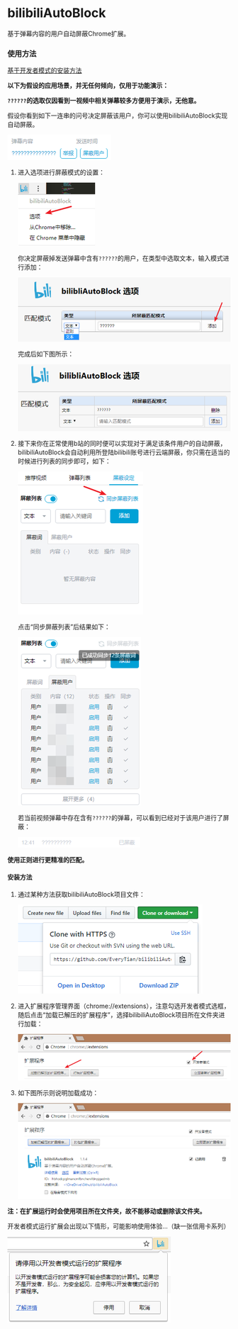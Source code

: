 # bilibiliAutoBlock
基于弹幕内容的用户自动屏蔽Chrome扩展。

### 使用方法

[基于开发者模式的安装方法](#安装方法)

**以下为假设的应用场景，并无任何倾向，仅用于功能演示：**

**`??????`的选取仅因看到一视频中相关弹幕较多方便用于演示，无他意。**

假设你看到如下一连串的问号决定屏蔽该用户，你可以使用bilibiliAutoBlock实现自动屏蔽。

![](readme_images/1.png)

1. 进入选项进行屏蔽模式的设置：

   ![](readme_images/2.png)

   你决定屏蔽掉发送弹幕中含有`??????`的用户，在类型中选取文本，输入模式进行添加：

   ![](readme_images/3.png)

   完成后如下图所示：

   ![](readme_images/4.png)

2. 接下来你在正常使用b站的同时便可以实现对于满足该条件用户的自动屏蔽，bilibiliAutoBlock会自动利用所登陆bilibili账号进行云端屏蔽，你只需在适当的时候进行列表的同步即可，如下：

   ![](readme_images/5.png)

   点击“同步屏蔽列表”后结果如下：

   ![](readme_images/6.png)

   若当前视频弹幕中存在含有`??????`的弹幕，可以看到已经对于该用户进行了屏蔽：

   ![](readme_images/7.png)

**使用正则进行更精准的匹配。**

#### 安装方法

1. 通过某种方法获取bilibiliAutoBlock项目文件：

   ![](readme_images/install1.png)

2. 进入扩展程序管理界面（chrome://extensions），注意勾选开发者模式选框，随后点击“加载已解压的扩展程序”，选择bilibiliAutoBlock项目所在文件夹进行加载：

   ![](readme_images/install2.png)

3. 如下图所示则说明加载成功：

   ![](readme_images/install3.png)


**注：在扩展运行时会使用项目所在文件夹，故不能移动或删除该文件夹。**

开发者模式运行扩展会出现以下情形，可能影响使用体验...（缺一张信用卡系列）

![](readme_images/install4.png)
